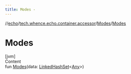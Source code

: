 ```yaml
---
title: Modes -
---
```

//[echo](../../index.md)/[tech.whence.echo.container.accessor](../index.md)/[Modes](index.md)/[Modes](-modes.md)



# Modes  
[jvm]  
Content  
fun [Modes](-modes.md)(data: [LinkedHashSet](https://docs.oracle.com/javase/8/docs/api/java/util/LinkedHashSet.html)<[Any](https://kotlinlang.org/api/latest/jvm/stdlib/kotlin/-any/index.html)>)  



